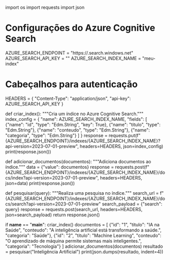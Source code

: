 import os
import requests
import json

# Configurações do Azure Cognitive Search
AZURE_SEARCH_ENDPOINT = "https://<SEU-SERVICO>.search.windows.net"
AZURE_SEARCH_API_KEY = "<SUA-CHAVE-API>"
AZURE_SEARCH_INDEX_NAME = "meu-index"

# Cabeçalhos para autenticação
HEADERS = {
    "Content-Type": "application/json",
    "api-key": AZURE_SEARCH_API_KEY
}

def criar_index():
    """Cria um índice no Azure Cognitive Search."""
    index_config = {
        "name": AZURE_SEARCH_INDEX_NAME,
        "fields": [
            {"name": "id", "type": "Edm.String", "key": True},
            {"name": "titulo", "type": "Edm.String"},
            {"name": "conteudo", "type": "Edm.String"},
            {"name": "categoria", "type": "Edm.String"}
        ]
    }
    response = requests.put(f"{AZURE_SEARCH_ENDPOINT}/indexes/{AZURE_SEARCH_INDEX_NAME}?api-version=2023-07-01-preview", 
                            headers=HEADERS, 
                            json=index_config)
    print(response.json())

def adicionar_documentos(documentos):
    """Adiciona documentos ao índice."""
    data = {"value": documentos}
    response = requests.post(f"{AZURE_SEARCH_ENDPOINT}/indexes/{AZURE_SEARCH_INDEX_NAME}/docs/index?api-version=2023-07-01-preview", 
                             headers=HEADERS, 
                             json=data)
    print(response.json())

def pesquisar(query):
    """Realiza uma pesquisa no índice."""
    search_url = f"{AZURE_SEARCH_ENDPOINT}/indexes/{AZURE_SEARCH_INDEX_NAME}/docs/search?api-version=2023-07-01-preview"
    search_payload = {"search": query}
    response = requests.post(search_url, headers=HEADERS, json=search_payload)
    return response.json()

if __name__ == "__main__":
    criar_index()
    documentos = [
        {"id": "1", "titulo": "IA na Saúde", "conteudo": "A inteligência artificial está transformando a saúde.", "categoria": "Saúde"},
        {"id": "2", "titulo": "Machine Learning", "conteudo": "O aprendizado de máquina permite sistemas mais inteligentes.", "categoria": "Tecnologia"}
    ]
    adicionar_documentos(documentos)
    resultado = pesquisar("Inteligência Artificial")
    print(json.dumps(resultado, indent=4))
